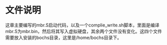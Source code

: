 # 文件说明
这章主要编写的mbr.S启动代码，以及一个complie_write.sh脚本，里面是编译mbr.S为mbr.bin，然后将其写入虚拟硬盘，其余两个文件没有变化。这四个文件需要放入安装的bochs目录，这里是/home/bochs目录下。
